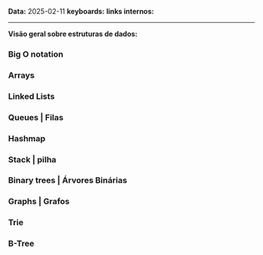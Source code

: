 
**Data:** 2025-02-11
**keyboards:** 
**links internos:** 
___
**Visão geral sobre estruturas de dados:**
### Big O notation

### Arrays 

### Linked Lists

### Queues | Filas

### Hashmap

### Stack | pilha

### Binary trees | Árvores Binárias 

### Graphs | Grafos

### Trie

### B-Tree